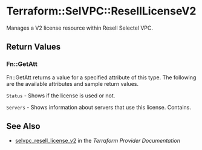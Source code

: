 # Terraform::SelVPC::ResellLicenseV2

Manages a V2 license resource within Resell Selectel VPC.

## Return Values

### Fn::GetAtt

Fn::GetAtt returns a value for a specified attribute of this type. The following are the available attributes and sample return values.

`Status` - Shows if the license is used or not.

`Servers` - Shows information about servers that use this license. Contains.

## See Also

* [selvpc_resell_license_v2](https://www.terraform.io/docs/providers/selvpc/r/resell_license_v2.html) in the _Terraform Provider Documentation_